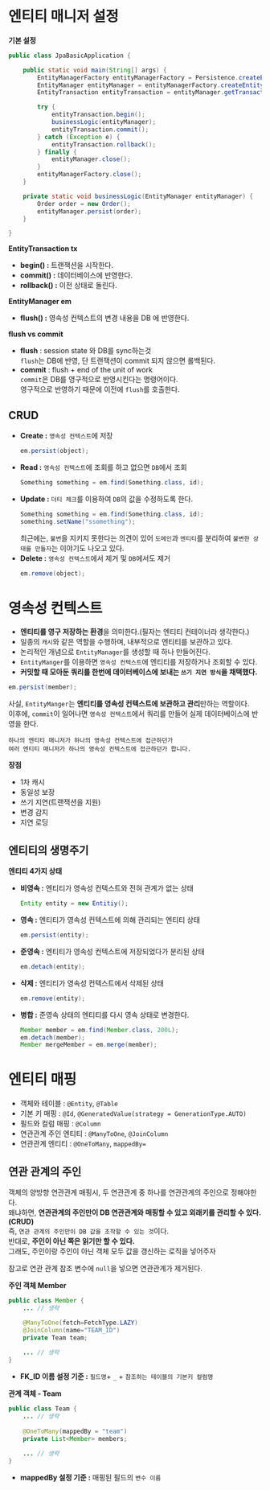 # 엔티티 매니저 설정   
**기본 설정**  
```java
public class JpaBasicApplication {

	public static void main(String[] args) {
		EntityManagerFactory entityManagerFactory = Persistence.createEntityManagerFactory("hello");
		EntityManager entityManager = entityManagerFactory.createEntityManager();
		EntityTransaction entityTransaction = entityManager.getTransaction();

		try {
			entityTransaction.begin();
			businessLogic(entityManager);
			entityTransaction.commit();
		} catch (Exception e) {
			entityTransaction.rollback();
		} finally {
			entityManager.close();
		}
		entityManagerFactory.close();
	}

	private static void businessLogic(EntityManager entityManager) {
		Order order = new Order();
		entityManager.persist(order);
	}

}
```
**EntityTransaction tx**       
* **begin() :** 트랜잭션을 시작한다.   
* **commit() :** 데이터베이스에 반영한다.    
* **rollback() :** 이전 상태로 돌린다.     
  
**EntityManager em**     
* **flush() :** 영속성 컨텍스트의 변경 내용을 DB 에 반영한다.     
         
**flush vs commit**   
* **flush** : session state 와 DB를 sync하는것  
  `flush`는 DB에 반영, 단 트랜잭션이 commit 되지 않으면 롤백된다.  
* **commit** : flush + end of the unit of work    
  `commit`은 DB를 영구적으로 반영시킨다는 명령어이다.    
  영구적으로 반영하기 때문에 이전에 `flush`를 호출한다.        

## CRUD
* **Create :** `영속성 컨텍스트`에 저장    
  ```java
  em.persist(object);
  ```
* **Read :** `영속성 컨텍스트`에 조회를 하고 없으면 `DB`에서 조회            
  ```java
  Something something = em.find(Something.class, id);
  ```  
* **Update :** `더티 체크`를 이용하여 `DB`의 값을 수정하도록 한다.   
  ```java
  Something something = em.find(Something.class, id);
  something.setName("ssomething");
  ```     
  최근에는, `불변`을 지키지 못한다는 의견이 있어 
  `도메인`과 `엔티티`를 분리하여 `불변한 상태를 만들자`는 이야기도 나오고 있다.             
* **Delete :** `영속성 컨텍스트`에서 제거 및 `DB`에서도 제거      
  ```java
  em.remove(object);
  ```
  
# 영속성 컨텍스트    
* **엔티티를 영구 저장하는 환경**을 의미한다.(필자는 엔티티 컨테이너라 생각한다.)           
* 일종의 `캐시`와 같은 역할을 수행하며, 내부적으로 엔티티를 보관하고 있다.              
* 논리적인 개념으로 `EntityManager`를 생성할 때 하나 만들어진다.        
* `EntityManger`를 이용하면 `영속성 컨텍스트`에 엔티티를 저장하거나 조회할 수 있다.       
* **커밋할 때 모아둔 쿼리를 한번에 데이터베이스에 보내는 `쓰기 지연 방식`을 채택했다.**     
  
```java
em.persist(member);    
```    
사실, `EntityManger`는 **엔티티를 영속성 컨텍스트에 보관하고 관리**만하는 역할이다.            
이후에, `commit`이 일어나면 `영속성 컨텍스트`에서 쿼리를 만들어 실제 데이터베이스에 반영을 한다.       
             
```   
하나의 엔티티 매니저가 하나의 영속성 컨텍스트에 접근하던가      
여러 엔티티 매니저가 하나의 영속성 컨텍스트에 접근하던가 합니다.    
``` 
  
**장점**    
* 1차 캐시
* 동일성 보장
* 쓰기 지연(트랜잭션을 지원)
* 변경 감지
* 지연 로딩

## 엔티티의 생명주기
**엔티티 4가지 상태**

* **비영속 :** 엔티티가 영속성 컨텍스트와 전혀 관계가 없는 상태  
  ```java
  Entity entity = new Entitiy();
  ```
* **영속 :** 엔티티가 영속성 컨텍스트에 의해 관리되는 엔티티 상태  
  ```java
  em.persist(entity);
  ```
* **준영속 :** 엔티티가 영속성 컨텍스트에 저장되었다가 분리된 상태
  ```java
  em.detach(entity);
  ```
* **삭제 :** 엔티티가 영속성 컨텍스트에서 삭제된 상태
  ```java
  em.remove(entity);
  ```
* **병합 :** 준영속 상태의 엔티티를 다시 영속 상태로 변경한다.   
  ```java
  Member member = em.find(Member.class, 200L);
  em.detach(member);   
  Member mergeMember = em.merge(member);   
  ```

# 엔티티 매핑 
* 객체와 테이블 : `@Entity`, `@Table`   
* 기본 키 매핑 : `@Id`, `@GeneratedValue(strategy = GenerationType.AUTO)`
* 필드와 컬럼 매핑 : `@Column`
* 연관관계 주인 엔티티 : `@ManyToOne`, `@JoinColumn`
* 연관관계 엔티티 : `@OneToMany`, `mappedBy=`

## 연관 관계의 주인     
객체의 양방향 연관관계 매핑시, 두 연관관계 중 하나를 연관관계의 주인으로 정해야한다.         
왜냐하면, **연관관계의 주인만이 DB 연관관계와 매핑할 수 있고 외래키를 관리할 수 있다.(CRUD)**     
즉, `연관 관계의 주인만이 DB 값을 조작할 수 있는 것`이다.  
반대로, **주인이 아닌 쪽은 읽기만 할 수 있다.**        
그래도, 주인이랑 주인이 아닌 객체 모두 값을 갱신하는 로직을 넣어주자     
        
참고로 연관 관계 참조 변수에 `null`을 넣으면 연관관계가 제거된다.  
   
**주인 객체 Member**      
```java
public class Member {
    ... // 생략 

    @ManyToOne(fetch=FetchType.LAZY)    
    @JoinColumn(name="TEAM_ID")        
    private Team team;    
    
    ... // 생략  
}
```
* **FK_ID 이름 설정 기준 :** `필드명`+ `_` + `참조하는 테이블의 기본키 컬럼명`   
     
**관계 객체 - Team**
```java
public class Team {
    ... // 생략 
     
    @OneToMany(mappedBy = "team")    
    private List<Member> members;     
    
    ... // 생략   
}
```
* **mappedBy 설정 기준 :** 매핑된 필드의 `변수 이름`   



